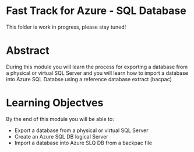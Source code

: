 # Fast Track for Azure - SQL Database

This folder is work in progress, please stay tuned! 

# Abstract

During this module you will learn the process for exporting a database from a physical or virtual SQL Server and you will learn how to import a database into Azure SQL Databse using a reference database extract (bacpac)

# Learning Objectves

By the end of this module you will be able to:

* Export a database from a physical or virtual SQL Server
* Create an Azure SQL DB logical Server
* Import a database into Azure SLQ DB from a backpac file

